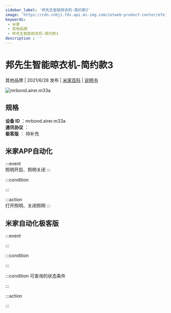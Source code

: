 ```yaml
---
sidebar_label: '邦先生智能晾衣机-简约款3'
image: 'https://cdn.cnbj1.fds.api.mi-img.com/iotweb-product-center/e7e183edc21a10912c8cbb843d9514e7_M33a拟物图.png?GalaxyAccessKeyId=AKVGLQWBOVIRQ3XLEW&Expires=9223372036854775807&Signature=iZcPZ0Eqt72ApQU+4R4Zg4gIjrI='
keywords: 
 - 米家
 - 其他品牌
 - 邦先生智能晾衣机-简约款3
description : ''
---
```

# 邦先生智能晾衣机-简约款3

其他品牌 | 2021/6/28 发布 | [米家百科](https://home.mi.com/webapp/content/baike/product/index.html?model=mrbond.airer.m33a) | [说明书](https://home.mi.com/views/introduction.html?model=mrbond.airer.m33a&region=cn)

![mrbond.airer.m33a](https://cdn.cnbj1.fds.api.mi-img.com/iotweb-product-center/e7e183edc21a10912c8cbb843d9514e7_M33a拟物图.png?GalaxyAccessKeyId=AKVGLQWBOVIRQ3XLEW&Expires=9223372036854775807&Signature=iZcPZ0Eqt72ApQU+4R4Zg4gIjrI=)

## 规格  
> 
**设备 ID** ：mrbond.airer.m33a  
**通讯协议** ：  
**极客版**  ： 待补充 


## 米家APP自动化  

:::event  
照明开启、照明关闭
:::

:::condition  

:::

:::action   
打开照明、关闭照明
:::

## 米家自动化极客版  

:::event  

:::

:::condition  

:::

:::condition 可查询的状态条件  

:::

:::action  

:::

        
